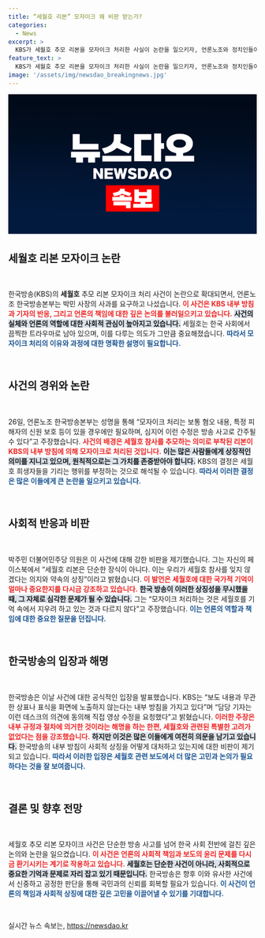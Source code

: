 ```yaml
---
title: “세월호 리본” 모자이크 왜 비판 받는가?
categories:
  - News
excerpt: >
  KBS가 세월호 추모 리본을 모자이크 처리한 사실이 논란을 일으키자, 언론노조와 정치인들이 강력히 반발하며 사과를 촉구하고 있다. 이 행위는 세월호 희생자를 잊으려는 왜곡 행태로 비판받고 있다.
feature_text: >
  KBS가 세월호 추모 리본을 모자이크 처리한 사실이 논란을 일으키자, 언론노조와 정치인들이 강력히 반발하며 사과를 촉구하고 있다. 이 행위는 세월호 희생자를 잊으려는 왜곡 행태로 비판받고 있다.
image: '/assets/img/newsdao_breakingnews.jpg'
---
```


<p><img src="/assets/img/newsdao_breakingnews.jpg" alt="cryptoinkorea 속보" /></p>

<h2 data-ke-size="size26">세월호 리본 모자이크 논란</h2>

<p data-ke-size="size16">&nbsp;</p>

<p>한국방송(KBS)의 <b>세월호</b> 추모 리본 모자이크 처리 사건이 논란으로 확대되면서, 언론노조 한국방송본부는 박민 사장의 사과를 요구하고 나섰습니다. <b><span style="color: #ee2323;">이 사건은 KBS 내부 방침과 기자의 반응, 그리고 언론의 책임에 대한 깊은 논의를 불러일으키고 있습니다.</span></b> <b><span style="background-color: #21538527;">사건의 실체와 언론의 역할에 대한 사회적 관심이 높아지고 있습니다.</span></b> 세월호는 한국 사회에서 끔찍한 트라우마로 남아 있으며, 이를 다루는 의도가 그만큼 중요해졌습니다. <b><span style="color: #1a5490;">따라서 모자이크 처리의 이유와 과정에 대한 명확한 설명이 필요합니다.</span></b></p>

<p data-ke-size="size16">&nbsp;</p>

<h2 data-ke-size="size26">사건의 경위와 논란</h2>

<p data-ke-size="size16">&nbsp;</p>

<p>26일, 언론노조 한국방송본부는 성명을 통해 “모자이크 처리는 보통 혐오 내용, 특정 피해자의 신원 보호 등이 있을 경우에만 필요하며, 심지어 이런 수정은 방송 사고로 간주될 수 있다”고 주장했습니다. <b><span style="color: #ee2323;">사건의 배경은 세월호 참사를 추모하는 의미로 부착된 리본이 KBS의 내부 방침에 의해 모자이크로 처리된 것입니다.</span></b> <b><span style="background-color: #21538527;">이는 많은 사람들에게 상징적인 의미를 지니고 있으며, 원칙적으로는 그 가치를 존중받아야 합니다.</span></b> KBS의 결정은 세월호 희생자들을 기리는 행위를 부정하는 것으로 해석될 수 있습니다. <b><span style="color: #1a5490;">따라서 이러한 결정은 많은 이들에게 큰 논란을 일으키고 있습니다.</span></b></p>

<p data-ke-size="size16">&nbsp;</p>

<h2 data-ke-size="size26">사회적 반응과 비판</h2>

<p data-ke-size="size16">&nbsp;</p>

<p>박주민 더불어민주당 의원은 이 사건에 대해 강한 비판을 제기했습니다. 그는 자신의 페이스북에서 “세월호 리본은 단순한 장식이 아니다. 이는 우리가 세월호 참사를 잊지 않겠다는 의지와 약속의 상징”이라고 밝혔습니다. <b><span style="color: #ee2323;">이 발언은 세월호에 대한 국가적 기억이 얼마나 중요한지를 다시금 강조하고 있습니다.</span></b> <b><span style="background-color: #21538527;">한국 방송이 이러한 상징성을 무시했을 때, 그 자체로 심각한 문제가 될 수 있습니다.</span></b> 그는 “모자이크 처리하는 것은 세월호를 기억 속에서 지우려 하고 있는 것과 다르지 않다”고 주장했습니다. <b><span style="color: #1a5490;">이는 언론의 역할과 책임에 대한 중요한 질문을 던집니다.</span></b></p>

<p data-ke-size="size16">&nbsp;</p>

<h2 data-ke-size="size26">한국방송의 입장과 해명</h2>

<p data-ke-size="size16">&nbsp;</p>

<p>한국방송은 이날 사건에 대한 공식적인 입장을 발표했습니다. KBS는 “보도 내용과 무관한 상표나 표식을 화면에 노출하지 않는다는 내부 방침을 가지고 있다”며 “담당 기자는 이런 데스크의 의견에 동의해 직접 영상 수정을 요청했다”고 밝혔습니다. <b><span style="color: #ee2323;">이러한 주장은 내부 규정과 절차에 의거한 것이라는 해명을 하는 한편, 세월호와 관련된 특별한 고려가 없었다는 점을 강조했습니다.</span></b> <b><span style="background-color: #21538527;">하지만 이것은 많은 이들에게 여전히 의문을 남기고 있습니다.</span></b> 한국방송의 내부 방침이 사회적 상징을 어떻게 대처하고 있는지에 대한 비판이 제기되고 있습니다. <b><span style="color: #1a5490;">따라서 이러한 입장은 세월호 관련 보도에서 더 많은 고민과 논의가 필요하다는 것을 잘 보여줍니다.</span></b></p>

<p data-ke-size="size16">&nbsp;</p>

<h2 data-ke-size="size26">결론 및 향후 전망</h2>

<p data-ke-size="size16">&nbsp;</p>

<p>세월호 추모 리본 모자이크 사건은 단순한 방송 사고를 넘어 한국 사회 전반에 걸친 깊은 논의와 논란을 일으켰습니다. <b><span style="color: #ee2323;">이 사건은 언론의 사회적 책임과 보도의 윤리 문제를 다시금 환기시키는 계기로 작용하고 있습니다.</span></b> <b><span style="background-color: #21538527;">세월호는 단순한 사건이 아니라, 사회적으로 중요한 기억과 문제로 자리 잡고 있기 때문입니다.</span></b> 한국방송은 향후 이와 유사한 사건에서 신중하고 공정한 판단을 통해 국민과의 신뢰를 회복할 필요가 있습니다. <b><span style="color: #1a5490;">이 사건이 언론의 책임과 사회적 상징에 대한 깊은 고민을 이끌어낼 수 있기를 기대합니다.</span></b></p>

<p data-ke-size="size16">&nbsp;</p>
실시간 뉴스 속보는, <a href="https://newsdao.kr" rel="dofollow">https://newsdao.kr</a>


